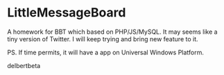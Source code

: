 # LittleMessageBoard

A homework for BBT which based on PHP/JS/MySQL. It may seems like a tiny version of Twitter. I will keep trying and bring new feature to it.

PS. If time permits, it will have a app on Universal Windows Platform.

delbertbeta
